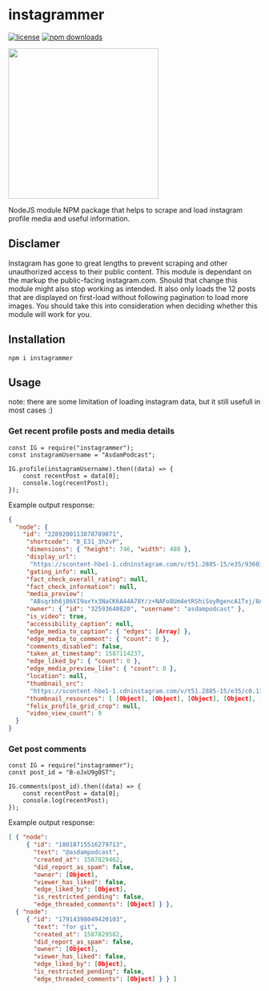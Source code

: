 # instagrammer

[![license](https://img.shields.io/github/license/khaledalam/instagrammer.svg)](LICENSE)
[![npm downloads](https://img.shields.io/npm/dt/instagrammer.svg)](https://www.npmjs.com/package/instagrammer)

<img src="https://www.dpreview.com/files/p/articles/8326097332/icon.png" width="300">

NodeJS module NPM package that helps to scrape and load instagram profile media and useful information.

## Disclamer

Instagram has gone to great lengths to prevent scraping and other unauthorized access to their public content. This module is dependant on the markup the public-facing instagram.com. Should that change this module might also stop working as intended. It also only loads the 12 posts that are displayed on first-load without following pagination to load more images. You should take this into consideration when deciding whether this module will work for you.

## Installation

`npm i instagrammer`

## Usage

note: there are some limitation of loading instagram data, but it still usefull in most cases :)

### Get recent profile posts and media details

```
const IG = require("instagrammer");
const instagramUsername = "AsdamPodcast";

IG.profile(instagramUsername).then((data) => {
    const recentPost = data[0];
    console.log(recentPost);
});
```

Example output response:

```json
{
  "node": {
    "id": "2289200113878789071",
     "shortcode": "B_E31_3h2vP",
     "dimensions": { "height": 746, "width": 480 },
     "display_url":
      "https://scontent-hbe1-1.cdninstagram.com/v/t51.2885-15/e35/93603649_2611993775714054_5259993384970767717_n.jpg?_nc_ht=scontent-hbe1-1.cdninstagram.com&_nc_cat=102&_nc_ohc=jGCK60y7RwEAX8boRhD&oh=7844ea993f6f6888f5f3ff3fdbdc6fba&oe=5EA6D0E0",
     "gating_info": null,
     "fact_check_overall_rating": null,
     "fact_check_information": null,
     "media_preview":
      "ABsqrbh6j86XI9axYx3NaCK6A44A78Y/z+NAFo8Um4etRShiSoyRgencA1Txj/8AXQBFEhPYke1aDLtTazEKenH8z/8AWqJL4KMY/D/GmfbWkbDgFTxj/PegCfeQGAYkkD8hVINT1fbkDryM9gKqbjQBY8tP8n/61KQuABgY/Mn6/wAh0/Gm0UAAUDp3pNi0tFAH/9k=",
     "owner": { "id": "32593640820", "username": "asdampodcast" },
     "is_video": true,
     "accessibility_caption": null,
     "edge_media_to_caption": { "edges": [Array] },
     "edge_media_to_comment": { "count": 0 },
     "comments_disabled": false,
     "taken_at_timestamp": 1587114237,
     "edge_liked_by": { "count": 0 },
     "edge_media_preview_like": { "count": 0 },
     "location": null,
     "thumbnail_src":
      "https://scontent-hbe1-1.cdninstagram.com/v/t51.2885-15/e35/c0.133.480.480a/93603649_2611993775714054_5259993384970767717_n.jpg?_nc_ht=scontent-hbe1-1.cdninstagram.com&_nc_cat=102&_nc_ohc=jGCK60y7RwEAX8boRhD&oh=4b4cc5a6edeeef7111fbaa1b18952569&oe=5EA6DFD5",
     "thumbnail_resources": [ [Object], [Object], [Object], [Object], [Object] ],
     "felix_profile_grid_crop": null,
     "video_view_count": 9
  }
}
```

### Get post comments

```
const IG = require("instagrammer");
const post_id = "B-oJxU9g0ST";

IG.comments(post_id).then((data) => {
    const recentPost = data[0];
    console.log(recentPost);
});
```

Example output response:

```json
[ { "node":
     { "id": "18018715516279713",
       "text": "@asdampodcast",
       "created_at": 1587829462,
       "did_report_as_spam": false,
       "owner": [Object],
       "viewer_has_liked": false,
       "edge_liked_by": [Object],
       "is_restricted_pending": false,
       "edge_threaded_comments": [Object] } },
  { "node":
     { "id": "17914398049420103",
       "text": "for git",
       "created_at": 1587829582,
       "did_report_as_spam": false,
       "owner": [Object],
       "viewer_has_liked": false,
       "edge_liked_by": [Object],
       "is_restricted_pending": false,
       "edge_threaded_comments": [Object] } } ]
```
